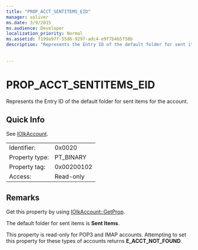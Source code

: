 ```yaml
---
title: "PROP_ACCT_SENTITEMS_EID"
manager: soliver
ms.date: 3/9/2015
ms.audience: Developer
localization_priority: Normal
ms.assetid: f199a97f-55d6-9297-adc4-e9f7b4b5f58b
description: "Represents the Entry ID of the default folder for sent items for the account."
 
 
---
```


# PROP_ACCT_SENTITEMS_EID

Represents the Entry ID of the default folder for sent items for the account. 
  
## Quick Info

See [IOlkAccount](iolkaccount.md).
  
|||
|:-----|:-----|
|Identifier:  <br/> |0x0020  <br/> |
|Property type:  <br/> |PT_BINARY  <br/> |
|Property tag:  <br/> |0x00200102  <br/> |
|Access:  <br/> |Read-only  <br/> |
   
## Remarks

Get this property by using [IOlkAccount::GetProp](iolkaccount-getprop.md).
  
The default folder for sent items is **Sent Items**.
  
This property is read-only for POP3 and IMAP accounts. Attempting to set this property for these types of accounts returns **E_ACCT_NOT_FOUND**. 
  

